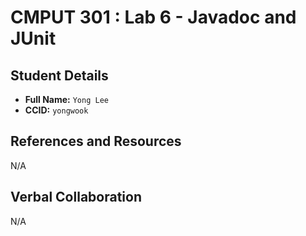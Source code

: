 # CMPUT 301 : Lab 6 - Javadoc and JUnit
## Student Details

- **Full Name:** `Yong Lee`
- **CCID:** `yongwook`

## References and Resources

N/A

## Verbal Collaboration

N/A
